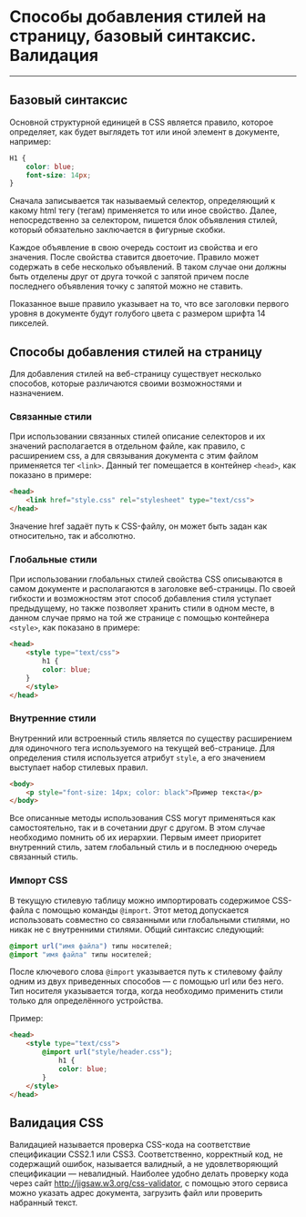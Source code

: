 # Способы добавления стилей на страницу, базовый синтаксис. Валидация
---
## Базовый синтаксис

Основной структурной единицей в CSS является правило, которое определяет, как будет выглядеть тот или иной элемент в документе, например:

```css
H1 {
    color: blue;
    font-size: 14px;
}
```

Сначала записывается так называемый селектор, определяющий к какому html тегу (тегам) применяется то или иное свойство. Далее, непосредственно за селектором, пишется блок объявления стилей, который обязательно заключается в фигурные скобки.

Каждое объявление в свою очередь состоит из свойства и его значения. После свойства ставится двоеточие. Правило может содержать в себе несколько объявлений. В таком случае они должны быть отделены друг от друга точкой с запятой причем после последнего объявления точку с запятой можно не ставить.

Показанное выше правило указывает на то, что все заголовки первого уровня в документе будут голубого цвета с размером шрифта 14 пикселей.

## Способы добавления стилей на страницу

Для добавления стилей на веб-страницу существует несколько способов, которые различаются своими возможностями и назначением.

### Связанные стили

При использовании связанных стилей описание селекторов и их значений располагается в отдельном файле, как правило, с расширением css, а для связывания документа с этим файлом применяется тег `<link>`. Данный тег помещается в контейнер `<head>`, как показано в примере:

```html
<head>
    <link href="style.css" rel="stylesheet" type="text/css">
</head>
```

Значение href задаёт путь к CSS-файлу, он может быть задан как относительно, так и абсолютно.

### Глобальные стили

При использовании глобальных стилей свойства CSS описываются в самом документе и располагаются в заголовке веб-страницы. По своей гибкости и возможностям этот способ добавления стиля уступает предыдущему, но также позволяет хранить стили в одном месте, в данном случае прямо на той же странице с помощью контейнера `<style>`, как показано в примере:

```html
<head>
    <style type="text/css">
        h1 {
        color: blue;
    }
    </style>
</head>
```

### Внутренние стили

Внутренний или встроенный стиль является по существу расширением для одиночного тега используемого на текущей веб-странице. Для определения стиля используется атрибут `style`, а его значением выступает набор стилевых правил.

```html
<body>
    <p style="font-size: 14px; color: black">Пример текста</p>
</body>
```

Все описанные методы использования CSS могут применяться как самостоятельно, так и в сочетании друг с другом. В этом случае необходимо помнить об их иерархии. Первым имеет приоритет внутренний стиль, затем глобальный стиль и в последнюю очередь связанный стиль.

### Импорт CSS

В текущую стилевую таблицу можно импортировать содержимое CSS-файла с помощью команды `@import`. Этот метод допускается использовать совместно со связанными или глобальными стилями, но никак не с внутренними стилями. Общий синтаксис следующий:

```css
@import url("имя файла") типы носителей;
@import "имя файла" типы носителей;
```

После ключевого слова `@import` указывается путь к стилевому файлу одним из двух приведенных способов — с помощью url или без него.  Тип носителя указывается тогда, когда необходимо применить стили только для определённого устройства.

Пример:

```html
<head>
    <style type="text/css">
        @import url("style/header.css");
            h1 {
            color: blue;
        }
    </style>
</head>
```

## Валидация CSS

Валидацией называется проверка CSS-кода на соответствие спецификации CSS2.1 или CSS3. Соответственно, корректный код, не содержащий ошибок, называется валидный, а не удовлетворяющий спецификации — невалидный. Наиболее удобно делать проверку кода через сайт http://jigsaw.w3.org/css-validator, с помощью этого сервиса можно указать адрес документа, загрузить файл или проверить набранный текст.